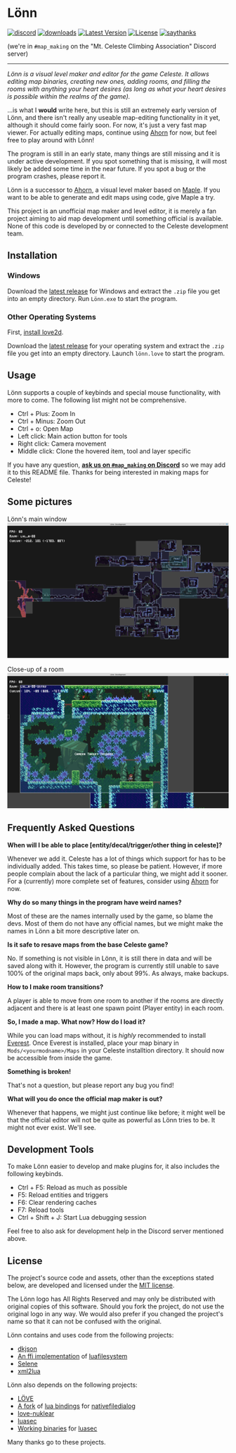 # Lönn

[discord-map-making]: https://discord.gg/Wtjf4Pb "Join #map_making on the 'Mt. Celeste Climbing Association' Discord server"
[ahorn]: https://github.com/CelestialCartographers/Ahorn "The Ahorn Map Editor"
[maple]: https://github.com/CelestialCartographers/Maple "The Maple Map Editing Library"

[![discord](https://img.shields.io/discord/403698615446536203.svg?color=7289da&logo=discord&logoColor=ffffff)][discord-map-making]
[![downloads](https://img.shields.io/github/downloads/CelestialCartographers/Loenn/total.svg)](https://github.com/CelestialCartographers/Loenn/releases)
[![Latest Version](https://img.shields.io/github/tag/CelestialCartographers/Loenn.svg?label=version)][latest-release]
[![License](https://img.shields.io/github/license/CelestialCartographers/Loenn.svg)](LICENSE)
[![saythanks](https://img.shields.io/badge/say-thanks-ff69b4.svg)](https://saythanks.io/to/Cruor)

(we're in `#map_making` on the "Mt. Celeste Climbing Association" Discord server)

---

_Lönn is a visual level maker and editor for the game Celeste. It allows editing map binaries, creating new ones, adding rooms, and filling the rooms with anything your heart desires (as long as what your heart desires is possible within the realms of the game)._

...is what I **would** write here, but this is still an extremely early version of Lönn, and there isn't really any useable map-editing functionality in it yet, although it should come fairly soon. For now, it's just a very fast map viewer. For actually editing maps, continue using [Ahorn][ahorn] for now, but feel free to play around with Lönn!

The program is still in an early state, many things are still missing and it is under active development. If you spot something that is missing, it will most likely be added some time in the near future. If you spot a bug or the program crashes, please report it.

Lönn is a successor to [Ahorn][ahorn], a visual level maker based on [Maple][maple]. If you want to be able to generate and edit maps using code, give Maple a try.

This project is an unofficial map maker and level editor, it is merely a fan project aiming to aid map development until something official is available. None of this code is developed by or connected to the Celeste development team.

## Installation

[latest-release]: https://github.com/CelestialCartographers/Loenn/releases/latest

### Windows

Download the [latest release][latest-release] for Windows and extract the `.zip` file you get into an empty directory. Run `Lönn.exe` to start the program.

### Other Operating Systems

First, [install love2d](https://love2d.org/).

Download the [latest release][latest-release] for your operating system and extract the `.zip` file you get into an empty directory. Launch `lönn.love` to start the program.

## Usage

Lönn supports a couple of keybinds and special mouse functionality, with more to come. The following list might not be comprehensive.
 - Ctrl + Plus: Zoom In
 - Ctrl + Minus: Zoom Out
 - Ctrl + o: Open Map
 - Left click: Main action button for tools
 - Right click: Camera movement
 - Middle click: Clone the hovered item, tool and layer specific

If you have any question, [**ask us on `#map_making` on Discord**][discord-map-making] so we may add it to this README file. Thanks for being interested in making maps for Celeste!

## Some pictures

Lönn's main window
![The main window](docs/examples/example1.png)

Close-up of a room
![Showing selections](docs/examples/example2.png)

## Frequently Asked Questions

**When will I be able to place [entity/decal/trigger/other thing in celeste]?**

Whenever we add it. Celeste has a lot of things which support for has to be individually added. This takes time, so please be patient. However, if more people complain about the lack of a particular thing, we might add it sooner. For a (currently) more complete set of features, consider using [Ahorn][ahorn] for now.

**Why do so many things in the program have weird names?**

Most of these are the names internally used by the game, so blame the devs. Most of them do not have any official names, but we might make the names in Lönn a bit more descriptive later on.

**Is it safe to resave maps from the base Celeste game?**

No. If something is not visible in Lönn, it is still there in data and will be saved along with it. However, the program is currently still unable to save 100% of the original maps back, only about 99%. As always, make backups.

**How to I make room transitions?**

A player is able to move from one room to another if the rooms are directly adjacent and there is at least one spawn point (Player entity) in each room.

**So, I made a map. What now? How do I load it?**

While you can load maps without, it is _highly_ recommended to install [Everest](https://github.com/EverestAPI/Everest). Once Everest is installed, place your map binary in `Mods/<yourmodname>/Maps` in your Celeste installtion directory. It should now be accessible from inside the game.

**Something is broken!**

That's not a question, but please report any bug you find!

**What will you do once the official map maker is out?**

Whenever that happens, we might just continue like before; it might well be that the official editor will not be quite as powerful as Lönn tries to be. It might not ever exist. We'll see.

## Development Tools

To make Lönn easier to develop and make plugins for, it also includes the following keybinds.
 - Ctrl + F5: Reload as much as possible
 - F5: Reload entities and triggers
 - F6: Clear rendering caches
 - F7: Reload tools
 - Ctrl + Shift + J: Start Lua debugging session

Feel free to also ask for development help in the Discord server mentioned above.

## License

The project's source code and assets, other than the exceptions stated below, are developed and licensed under the [MIT license](LICENSE).

The Lönn logo has All Rights Reserved and may only be distributed with original copies of this software. Should you fork the project, do not use the original logo in any way. We would also prefer if you changed the project's name so that it can not be confused with the original.

Lönn contains and uses code from the following projects:
  * [dkjson](https://github.com/LuaDist/dkjson)
  * [An ffi implementation](https://github.com/spacewander/luafilesystem) of [luafilesystem](https://github.com/keplerproject/luafilesystem)
  * [Selene](https://github.com/Vexatos/Selene)
  * [xml2lua](https://github.com/manoelcampos/Xml2Lua)

Lönn also depends on the following projects:
  * [LÖVE](https://love2d.org/)
  * [A fork](https://github.com/Vexatos/nativefiledialog/tree/master/lua) of [lua bindings](https://github.com/Alloyed/nativefiledialog/tree/master/lua) for [nativefiledialog](https://github.com/mlabbe/nativefiledialog)
  * [love-nuklear](https://github.com/keharriso/love-nuklear)
  * [luasec](https://github.com/brunoos/luasec)
  * [Working binaries](https://github.com/pkulchenko/ZeroBraneStudio) for [luasec](https://github.com/brunoos/luasec/)

Many thanks go to these projects.
